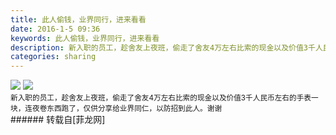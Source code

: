 ```yaml
---
title: 此人偷钱，业界同行，进来看看
date: 2016-1-5 09:36
keywords: 此人偷钱，业界同行，进来看看
description: 新入职的员工，趁舍友上夜班，偷走了舍友4万左右比索的现金以及价值3千人民币左右的手表一块，连夜卷东西跑了，仅供分享给业界同仁，以防招到此人。谢谢
categories: sharing
---
```

<td class="t_f" id="postmessage_269096">


<img aid="98058" data-cf-modified-cb4e2a4476598e6abdc8957d-="" file="data/attachment/forum/201601/05/093303f9oonnoxft76xtbm.jpg.thumb.jpg" id="aimg_98058" inpost="1" onclick="" onmouseover="" src="http://www.flw.ph/data/attachment/forum/201601/05/093303f9oonnoxft76xtbm.jpg" style="cursor:pointer" zoomfile="data/attachment/forum/201601/05/093303f9oonnoxft76xtbm.jpg"/>



<img aid="98057" data-cf-modified-cb4e2a4476598e6abdc8957d-="" file="data/attachment/forum/201601/05/093300xzb9cecqoi8cihgj.jpg.thumb.jpg" id="aimg_98057" inpost="1" onclick="" onmouseover="" src="http://www.flw.ph/data/attachment/forum/201601/05/093300xzb9cecqoi8cihgj.jpg" style="cursor:pointer" zoomfile="data/attachment/forum/201601/05/093300xzb9cecqoi8cihgj.jpg"/>


<br/>
<sup>新入职的员工，趁舍友上夜班，偷走了舍友4万左右比索的现金以及价值3千人民币左右的手表一块，连夜卷东西跑了，仅供分享给业界同仁，以防招到此人。谢谢</sup><br/>
</td>
###### 转载自[菲龙网]